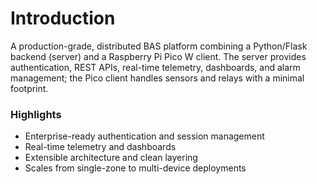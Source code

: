 # Introduction

A production-grade, distributed BAS platform combining a Python/Flask backend (server) and a Raspberry Pi Pico W client. The server provides authentication, REST APIs, real-time telemetry, dashboards, and alarm management; the Pico client handles sensors and relays with a minimal footprint.

### Highlights
- Enterprise-ready authentication and session management
- Real-time telemetry and dashboards
- Extensible architecture and clean layering
- Scales from single-zone to multi-device deployments
